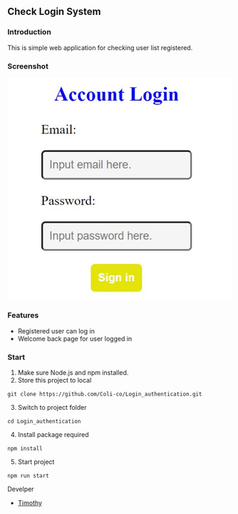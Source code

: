 ## Check Login System

### Introduction

This is simple web application for checking user list registered.

### Screenshot

![loginscrrenshot](./public/screenshot.jpg)

### Features

- Registered user can log in
- Welcome back page for user logged in

### Start

1. Make sure Node.js and npm installed.
2. Store this project to local

```
git clone https://github.com/Coli-co/Login_authentication.git
```

3. Switch to project folder

```
cd Login_authentication
```

4. Install package required

```
npm install
```

5. Start project

```
npm run start
```

Develper

- [Timothy](https://github.com/Coli-co)
